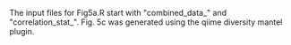 The input files for Fig5a.R start with "combined_data_" and "correlation_stat_".
Fig. 5c was generated using the qiime diversity mantel plugin.
